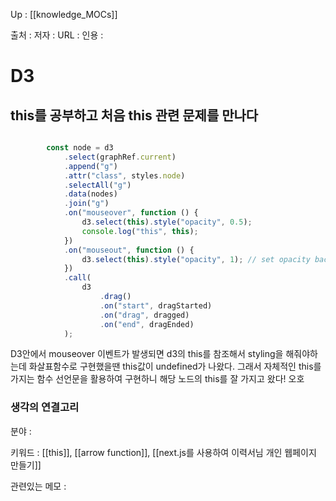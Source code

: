 
Up : [[knowledge_MOCs]]

출처 :
저자 :
URL : 
인용 : 

# D3


## this를 공부하고 처음 this 관련 문제를 만나다
```ts

		const node = d3
			.select(graphRef.current)
			.append("g")
			.attr("class", styles.node)
			.selectAll("g")
			.data(nodes)
			.join("g")
			.on("mouseover", function () {
				d3.select(this).style("opacity", 0.5);
				console.log("this", this);
			})
			.on("mouseout", function () {
				d3.select(this).style("opacity", 1); // set opacity back to 100%
			})
			.call(
				d3
					.drag()
					.on("start", dragStarted)
					.on("drag", dragged)
					.on("end", dragEnded)
			);
```

D3안에서 mouseover 이벤트가 발생되면 d3의 this를 참조해서 styling을 해줘야하는데 화살표함수로 구현했을땐 this값이 undefined가 나왔다. 그래서  자체적인 this를 가지는 함수 선언문을 활용하여 구현하니 해당 노드의 this를 잘 가지고 왔다! 오호

### 생각의 연결고리
분야 :

키워드 : [[this]],  [[arrow function]], [[next.js를 사용하여 이력서님 개인 웹페이지 만들기]]

관련있는 메모 :
